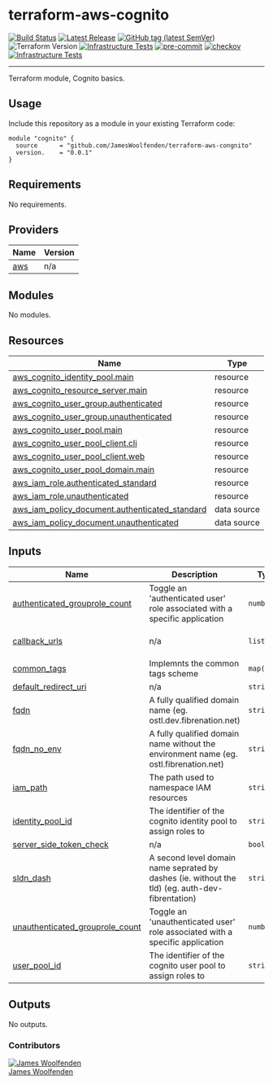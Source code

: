 # terraform-aws-cognito

[![Build Status](https://github.com/JamesWoolfenden/terraform-aws-cognito/workflows/Verify%20and%20Bump/badge.svg?branch=master)](https://github.com/JamesWoolfenden/terraform-aws-cognito)
[![Latest Release](https://img.shields.io/github/release/JamesWoolfenden/terraform-aws-cognito.svg)](https://github.com/JamesWoolfenden/terraform-aws-cognito/releases/latest)
[![GitHub tag (latest SemVer)](https://img.shields.io/github/tag/JamesWoolfenden/terraform-aws-cognito.svg?label=latest)](https://github.com/JamesWoolfenden/terraform-aws-cognito/releases/latest)
![Terraform Version](https://img.shields.io/badge/tf-%3E%3D0.14.0-blue.svg)
[![Infrastructure Tests](https://www.bridgecrew.cloud/badges/github/JamesWoolfenden/terraform-aws-cognito/cis_aws)](https://www.bridgecrew.cloud/link/badge?vcs=github&fullRepo=JamesWoolfenden%2Fterraform-aws-cognito&benchmark=CIS+AWS+V1.2)
[![pre-commit](https://img.shields.io/badge/pre--commit-enabled-brightgreen?logo=pre-commit&logoColor=white)](https://github.com/pre-commit/pre-commit)
[![checkov](https://img.shields.io/badge/checkov-verified-brightgreen)](https://www.checkov.io/)
[![Infrastructure Tests](https://www.bridgecrew.cloud/badges/github/jameswoolfenden/terraform-aws-cognito/general)](https://www.bridgecrew.cloud/link/badge?vcs=github&fullRepo=JamesWoolfenden%2Fterraform-aws-cognito&benchmark=INFRASTRUCTURE+SECURITY)

---

Terraform module, Cognito basics.

## Usage

Include this repository as a module in your existing Terraform code:

```hcl
module "cognito" {
  source      = "github.com/JamesWoolfenden/terraform-aws-congnito"
  version.    = "0.0.1"
}
```

<!-- BEGINNING OF PRE-COMMIT-TERRAFORM DOCS HOOK -->
## Requirements

No requirements.

## Providers

| Name | Version |
|------|---------|
| <a name="provider_aws"></a> [aws](#provider\_aws) | n/a |

## Modules

No modules.

## Resources

| Name | Type |
|------|------|
| [aws_cognito_identity_pool.main](https://registry.terraform.io/providers/hashicorp/aws/latest/docs/resources/cognito_identity_pool) | resource |
| [aws_cognito_resource_server.main](https://registry.terraform.io/providers/hashicorp/aws/latest/docs/resources/cognito_resource_server) | resource |
| [aws_cognito_user_group.authenticated](https://registry.terraform.io/providers/hashicorp/aws/latest/docs/resources/cognito_user_group) | resource |
| [aws_cognito_user_group.unauthenticated](https://registry.terraform.io/providers/hashicorp/aws/latest/docs/resources/cognito_user_group) | resource |
| [aws_cognito_user_pool.main](https://registry.terraform.io/providers/hashicorp/aws/latest/docs/resources/cognito_user_pool) | resource |
| [aws_cognito_user_pool_client.cli](https://registry.terraform.io/providers/hashicorp/aws/latest/docs/resources/cognito_user_pool_client) | resource |
| [aws_cognito_user_pool_client.web](https://registry.terraform.io/providers/hashicorp/aws/latest/docs/resources/cognito_user_pool_client) | resource |
| [aws_cognito_user_pool_domain.main](https://registry.terraform.io/providers/hashicorp/aws/latest/docs/resources/cognito_user_pool_domain) | resource |
| [aws_iam_role.authenticated_standard](https://registry.terraform.io/providers/hashicorp/aws/latest/docs/resources/iam_role) | resource |
| [aws_iam_role.unauthenticated](https://registry.terraform.io/providers/hashicorp/aws/latest/docs/resources/iam_role) | resource |
| [aws_iam_policy_document.authenticated_standard](https://registry.terraform.io/providers/hashicorp/aws/latest/docs/data-sources/iam_policy_document) | data source |
| [aws_iam_policy_document.unauthenticated](https://registry.terraform.io/providers/hashicorp/aws/latest/docs/data-sources/iam_policy_document) | data source |

## Inputs

| Name | Description | Type | Default | Required |
|------|-------------|------|---------|:--------:|
| <a name="input_authenticated_grouprole_count"></a> [authenticated\_grouprole\_count](#input\_authenticated\_grouprole\_count) | Toggle an 'authenticated user' role associated with a specific application | `number` | n/a | yes |
| <a name="input_callback_urls"></a> [callback\_urls](#input\_callback\_urls) | n/a | `list(any)` | <pre>[<br>  "http://example.com"<br>]</pre> | no |
| <a name="input_common_tags"></a> [common\_tags](#input\_common\_tags) | Implemnts the common tags scheme | `map(any)` | n/a | yes |
| <a name="input_default_redirect_uri"></a> [default\_redirect\_uri](#input\_default\_redirect\_uri) | n/a | `string` | `"http://example.com"` | no |
| <a name="input_fqdn"></a> [fqdn](#input\_fqdn) | A fully qualified domain name (eg. ostl.dev.fibrenation.net) | `string` | n/a | yes |
| <a name="input_fqdn_no_env"></a> [fqdn\_no\_env](#input\_fqdn\_no\_env) | A fully qualified domain name without the environment name (eg. ostl.fibrenation.net) | `string` | n/a | yes |
| <a name="input_iam_path"></a> [iam\_path](#input\_iam\_path) | The path used to namespace IAM resources | `string` | n/a | yes |
| <a name="input_identity_pool_id"></a> [identity\_pool\_id](#input\_identity\_pool\_id) | The identifier of the cognito identity pool to assign roles to | `string` | n/a | yes |
| <a name="input_server_side_token_check"></a> [server\_side\_token\_check](#input\_server\_side\_token\_check) | n/a | `bool` | `true` | no |
| <a name="input_sldn_dash"></a> [sldn\_dash](#input\_sldn\_dash) | A second level domain name seprated by dashes (ie. without the tld) (eg. auth-dev-fibrentation) | `string` | n/a | yes |
| <a name="input_unauthenticated_grouprole_count"></a> [unauthenticated\_grouprole\_count](#input\_unauthenticated\_grouprole\_count) | Toggle an 'unauthenticated user' role associated with a specific application | `number` | n/a | yes |
| <a name="input_user_pool_id"></a> [user\_pool\_id](#input\_user\_pool\_id) | The identifier of the cognito user pool to assign roles to | `string` | n/a | yes |

## Outputs

No outputs.
<!-- END OF PRE-COMMIT-TERRAFORM DOCS HOOK -->

### Contributors

[![James Woolfenden][jameswoolfenden_avatar]][jameswoolfenden_homepage]<br/>[James Woolfenden][jameswoolfenden_homepage]

[jameswoolfenden_homepage]: https://github.com/jameswoolfenden
[jameswoolfenden_avatar]: https://github.com/jameswoolfenden.png?size=150
[github]: https://github.com/jameswoolfenden
[linkedin]: https://www.linkedin.com/in/jameswoolfenden/
[twitter]: https://twitter.com/JimWoolfenden
